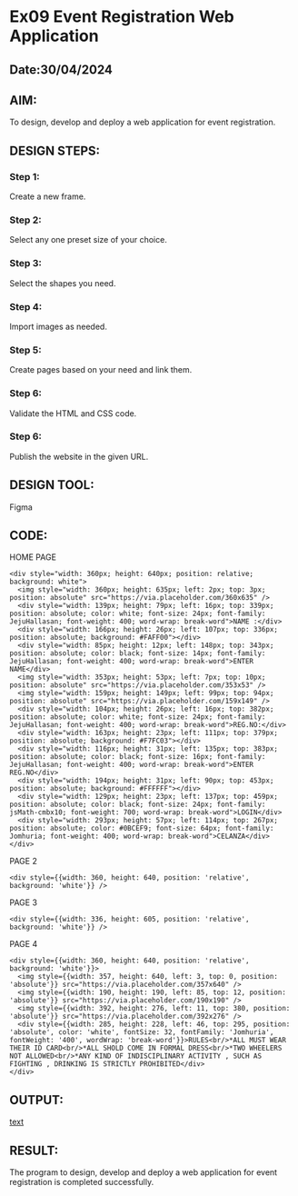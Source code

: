 # Ex09 Event Registration Web Application
## Date:30/04/2024

## AIM:
To design, develop and deploy a web application for event registration.

## DESIGN STEPS:

### Step 1:
Create a new frame.

### Step 2:
Select any one preset size of your choice.

### Step 3:
Select the shapes you need.

### Step 4:
Import images as needed.

### Step 5:
Create pages based on your need and link them.

### Step 6:

Validate the HTML and CSS code.

### Step 6:

Publish the website in the given URL.

## DESIGN TOOL:
Figma

## CODE:
HOME PAGE
```
<div style="width: 360px; height: 640px; position: relative; background: white">
  <img style="width: 360px; height: 635px; left: 2px; top: 3px; position: absolute" src="https://via.placeholder.com/360x635" />
  <div style="width: 139px; height: 79px; left: 16px; top: 339px; position: absolute; color: white; font-size: 24px; font-family: JejuHallasan; font-weight: 400; word-wrap: break-word">NAME :</div>
  <div style="width: 166px; height: 26px; left: 107px; top: 336px; position: absolute; background: #FAFF00"></div>
  <div style="width: 85px; height: 12px; left: 148px; top: 343px; position: absolute; color: black; font-size: 14px; font-family: JejuHallasan; font-weight: 400; word-wrap: break-word">ENTER NAME</div>
  <img style="width: 353px; height: 53px; left: 7px; top: 10px; position: absolute" src="https://via.placeholder.com/353x53" />
  <img style="width: 159px; height: 149px; left: 99px; top: 94px; position: absolute" src="https://via.placeholder.com/159x149" />
  <div style="width: 104px; height: 26px; left: 16px; top: 382px; position: absolute; color: white; font-size: 24px; font-family: JejuHallasan; font-weight: 400; word-wrap: break-word">REG.NO:</div>
  <div style="width: 163px; height: 23px; left: 111px; top: 379px; position: absolute; background: #F7FC03"></div>
  <div style="width: 116px; height: 31px; left: 135px; top: 383px; position: absolute; color: black; font-size: 16px; font-family: JejuHallasan; font-weight: 400; word-wrap: break-word">ENTER REG.NO</div>
  <div style="width: 194px; height: 31px; left: 90px; top: 453px; position: absolute; background: #FFFFFF"></div>
  <div style="width: 129px; height: 23px; left: 137px; top: 459px; position: absolute; color: black; font-size: 24px; font-family: jsMath-cmbx10; font-weight: 700; word-wrap: break-word">LOGIN</div>
  <div style="width: 293px; height: 57px; left: 114px; top: 267px; position: absolute; color: #0BCEF9; font-size: 64px; font-family: Jomhuria; font-weight: 400; word-wrap: break-word">CELANZA</div>
</div>
```
PAGE 2 
```
<div style={{width: 360, height: 640, position: 'relative', background: 'white'}} />
```
PAGE 3
```
<div style={{width: 336, height: 605, position: 'relative', background: 'white'}} />
```
PAGE 4
```
<div style={{width: 360, height: 640, position: 'relative', background: 'white'}}>
  <img style={{width: 357, height: 640, left: 3, top: 0, position: 'absolute'}} src="https://via.placeholder.com/357x640" />
  <img style={{width: 190, height: 190, left: 85, top: 12, position: 'absolute'}} src="https://via.placeholder.com/190x190" />
  <img style={{width: 392, height: 276, left: 11, top: 380, position: 'absolute'}} src="https://via.placeholder.com/392x276" />
  <div style={{width: 285, height: 228, left: 46, top: 295, position: 'absolute', color: 'white', fontSize: 32, fontFamily: 'Jomhuria', fontWeight: '400', wordWrap: 'break-word'}}>RULES<br/>*ALL MUST WEAR THEIR ID CARD<br/>*ALL SHOLD COME IN FORMAL DRESS<br/>*TWO WHEELERS NOT ALLOWED<br/>*ANY KIND OF INDISCIPLINARY ACTIVITY , SUCH AS FIGHTING , DRINKING IS STRICTLY PROHIBITED</div>
</div>
```
## OUTPUT:

[text](README.md)

## RESULT:
The program to design, develop and deploy a web application for event registration is completed successfully.
